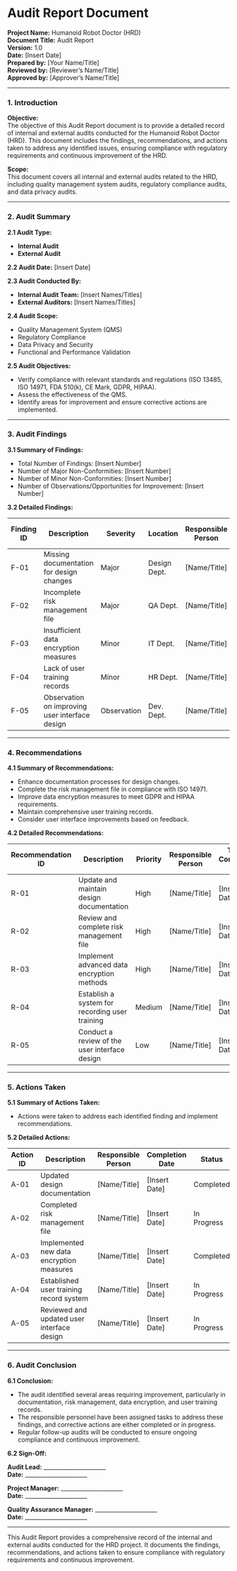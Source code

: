 # Audit Report Document

**Project Name:** Humanoid Robot Doctor (HRD)  
**Document Title:** Audit Report  
**Version:** 1.0  
**Date:** [Insert Date]  
**Prepared by:** [Your Name/Title]  
**Reviewed by:** [Reviewer’s Name/Title]  
**Approved by:** [Approver’s Name/Title]

---

### 1. Introduction

**Objective:**  
The objective of this Audit Report document is to provide a detailed record of internal and external audits conducted for the Humanoid Robot Doctor (HRD). This document includes the findings, recommendations, and actions taken to address any identified issues, ensuring compliance with regulatory requirements and continuous improvement of the HRD.

**Scope:**  
This document covers all internal and external audits related to the HRD, including quality management system audits, regulatory compliance audits, and data privacy audits.

---

### 2. Audit Summary

**2.1 Audit Type:**
- **Internal Audit**
- **External Audit**

**2.2 Audit Date:** [Insert Date]

**2.3 Audit Conducted By:**
- **Internal Audit Team:** [Insert Names/Titles]
- **External Auditors:** [Insert Names/Titles]

**2.4 Audit Scope:**
- Quality Management System (QMS)
- Regulatory Compliance
- Data Privacy and Security
- Functional and Performance Validation

**2.5 Audit Objectives:**
- Verify compliance with relevant standards and regulations (ISO 13485, ISO 14971, FDA 510(k), CE Mark, GDPR, HIPAA).
- Assess the effectiveness of the QMS.
- Identify areas for improvement and ensure corrective actions are implemented.

---

### 3. Audit Findings

**3.1 Summary of Findings:**
- Total Number of Findings: [Insert Number]
- Number of Major Non-Conformities: [Insert Number]
- Number of Minor Non-Conformities: [Insert Number]
- Number of Observations/Opportunities for Improvement: [Insert Number]

**3.2 Detailed Findings:**

| Finding ID | Description                                    | Severity | Location     | Responsible Person | Target Completion Date | Status      |
|------------|------------------------------------------------|----------|--------------|--------------------|------------------------|-------------|
| F-01       | Missing documentation for design changes       | Major    | Design Dept. | [Name/Title]       | [Insert Date]          | Open        |
| F-02       | Incomplete risk management file                | Major    | QA Dept.     | [Name/Title]       | [Insert Date]          | Open        |
| F-03       | Insufficient data encryption measures          | Minor    | IT Dept.     | [Name/Title]       | [Insert Date]          | Closed      |
| F-04       | Lack of user training records                  | Minor    | HR Dept.     | [Name/Title]       | [Insert Date]          | Open        |
| F-05       | Observation on improving user interface design | Observation | Dev. Dept. | [Name/Title]       | [Insert Date]          | Open        |

---

### 4. Recommendations

**4.1 Summary of Recommendations:**
- Enhance documentation processes for design changes.
- Complete the risk management file in compliance with ISO 14971.
- Improve data encryption measures to meet GDPR and HIPAA requirements.
- Maintain comprehensive user training records.
- Consider user interface improvements based on feedback.

**4.2 Detailed Recommendations:**

| Recommendation ID | Description                                | Priority | Responsible Person | Target Completion Date | Status      |
|-------------------|--------------------------------------------|----------|--------------------|------------------------|-------------|
| R-01              | Update and maintain design documentation   | High     | [Name/Title]       | [Insert Date]          | Open        |
| R-02              | Review and complete risk management file   | High     | [Name/Title]       | [Insert Date]          | Open        |
| R-03              | Implement advanced data encryption methods | High     | [Name/Title]       | [Insert Date]          | Closed      |
| R-04              | Establish a system for recording user training | Medium  | [Name/Title]       | [Insert Date]          | Open        |
| R-05              | Conduct a review of the user interface design | Low     | [Name/Title]       | [Insert Date]          | Open        |

---

### 5. Actions Taken

**5.1 Summary of Actions Taken:**
- Actions were taken to address each identified finding and implement recommendations.

**5.2 Detailed Actions:**

| Action ID | Description                                    | Responsible Person | Completion Date | Status      |
|-----------|------------------------------------------------|--------------------|-----------------|-------------|
| A-01      | Updated design documentation                   | [Name/Title]       | [Insert Date]   | Completed   |
| A-02      | Completed risk management file                 | [Name/Title]       | [Insert Date]   | In Progress |
| A-03      | Implemented new data encryption measures       | [Name/Title]       | [Insert Date]   | Completed   |
| A-04      | Established user training record system        | [Name/Title]       | [Insert Date]   | In Progress |
| A-05      | Reviewed and updated user interface design     | [Name/Title]       | [Insert Date]   | In Progress |

---

### 6. Audit Conclusion

**6.1 Conclusion:**
- The audit identified several areas requiring improvement, particularly in documentation, risk management, data encryption, and user training records.
- The responsible personnel have been assigned tasks to address these findings, and corrective actions are either completed or in progress.
- Regular follow-up audits will be conducted to ensure ongoing compliance and continuous improvement.

**6.2 Sign-Off:**

**Audit Lead:** ______________________  
**Date:** ______________________  

**Project Manager:** ______________________  
**Date:** ______________________  

**Quality Assurance Manager:** ______________________  
**Date:** ______________________  

---

This Audit Report provides a comprehensive record of the internal and external audits conducted for the HRD project. It documents the findings, recommendations, and actions taken to ensure compliance with regulatory requirements and continuous improvement.
